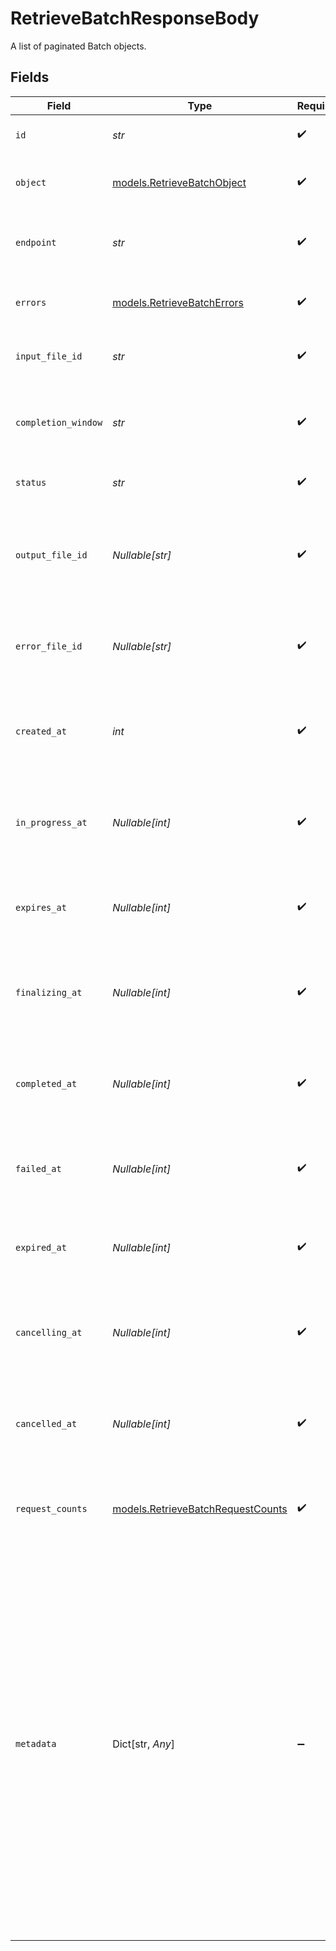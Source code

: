# RetrieveBatchResponseBody

A list of paginated Batch objects.


## Fields

| Field                                                                                                                                                                                                                                                                                                                                | Type                                                                                                                                                                                                                                                                                                                                 | Required                                                                                                                                                                                                                                                                                                                             | Description                                                                                                                                                                                                                                                                                                                          |
| ------------------------------------------------------------------------------------------------------------------------------------------------------------------------------------------------------------------------------------------------------------------------------------------------------------------------------------ | ------------------------------------------------------------------------------------------------------------------------------------------------------------------------------------------------------------------------------------------------------------------------------------------------------------------------------------ | ------------------------------------------------------------------------------------------------------------------------------------------------------------------------------------------------------------------------------------------------------------------------------------------------------------------------------------ | ------------------------------------------------------------------------------------------------------------------------------------------------------------------------------------------------------------------------------------------------------------------------------------------------------------------------------------ |
| `id`                                                                                                                                                                                                                                                                                                                                 | *str*                                                                                                                                                                                                                                                                                                                                | :heavy_check_mark:                                                                                                                                                                                                                                                                                                                   | The ID of the batch job.                                                                                                                                                                                                                                                                                                             |
| `object`                                                                                                                                                                                                                                                                                                                             | [models.RetrieveBatchObject](../models/retrievebatchobject.md)                                                                                                                                                                                                                                                                       | :heavy_check_mark:                                                                                                                                                                                                                                                                                                                   | The object type, which is always batch.                                                                                                                                                                                                                                                                                              |
| `endpoint`                                                                                                                                                                                                                                                                                                                           | *str*                                                                                                                                                                                                                                                                                                                                | :heavy_check_mark:                                                                                                                                                                                                                                                                                                                   | The OpenAI API endpoint used by the batch.                                                                                                                                                                                                                                                                                           |
| `errors`                                                                                                                                                                                                                                                                                                                             | [models.RetrieveBatchErrors](../models/retrievebatcherrors.md)                                                                                                                                                                                                                                                                       | :heavy_check_mark:                                                                                                                                                                                                                                                                                                                   | Errors associated with the batch.                                                                                                                                                                                                                                                                                                    |
| `input_file_id`                                                                                                                                                                                                                                                                                                                      | *str*                                                                                                                                                                                                                                                                                                                                | :heavy_check_mark:                                                                                                                                                                                                                                                                                                                   | The ID of the input file for the batch.                                                                                                                                                                                                                                                                                              |
| `completion_window`                                                                                                                                                                                                                                                                                                                  | *str*                                                                                                                                                                                                                                                                                                                                | :heavy_check_mark:                                                                                                                                                                                                                                                                                                                   | The time frame within which the batch should be processed.                                                                                                                                                                                                                                                                           |
| `status`                                                                                                                                                                                                                                                                                                                             | *str*                                                                                                                                                                                                                                                                                                                                | :heavy_check_mark:                                                                                                                                                                                                                                                                                                                   | The current status of the batch.                                                                                                                                                                                                                                                                                                     |
| `output_file_id`                                                                                                                                                                                                                                                                                                                     | *Nullable[str]*                                                                                                                                                                                                                                                                                                                      | :heavy_check_mark:                                                                                                                                                                                                                                                                                                                   | The ID of the file containing the outputs of successfully executed requests.                                                                                                                                                                                                                                                         |
| `error_file_id`                                                                                                                                                                                                                                                                                                                      | *Nullable[str]*                                                                                                                                                                                                                                                                                                                      | :heavy_check_mark:                                                                                                                                                                                                                                                                                                                   | The ID of the file containing the outputs of requests with errors.                                                                                                                                                                                                                                                                   |
| `created_at`                                                                                                                                                                                                                                                                                                                         | *int*                                                                                                                                                                                                                                                                                                                                | :heavy_check_mark:                                                                                                                                                                                                                                                                                                                   | The Unix timestamp (in seconds) for when the batch was created.                                                                                                                                                                                                                                                                      |
| `in_progress_at`                                                                                                                                                                                                                                                                                                                     | *Nullable[int]*                                                                                                                                                                                                                                                                                                                      | :heavy_check_mark:                                                                                                                                                                                                                                                                                                                   | The Unix timestamp (in seconds) for when the batch started processing.                                                                                                                                                                                                                                                               |
| `expires_at`                                                                                                                                                                                                                                                                                                                         | *Nullable[int]*                                                                                                                                                                                                                                                                                                                      | :heavy_check_mark:                                                                                                                                                                                                                                                                                                                   | The Unix timestamp (in seconds) for when the batch will expire.                                                                                                                                                                                                                                                                      |
| `finalizing_at`                                                                                                                                                                                                                                                                                                                      | *Nullable[int]*                                                                                                                                                                                                                                                                                                                      | :heavy_check_mark:                                                                                                                                                                                                                                                                                                                   | The Unix timestamp (in seconds) for when the batch started finalizing.                                                                                                                                                                                                                                                               |
| `completed_at`                                                                                                                                                                                                                                                                                                                       | *Nullable[int]*                                                                                                                                                                                                                                                                                                                      | :heavy_check_mark:                                                                                                                                                                                                                                                                                                                   | The Unix timestamp (in seconds) for when the batch was completed.                                                                                                                                                                                                                                                                    |
| `failed_at`                                                                                                                                                                                                                                                                                                                          | *Nullable[int]*                                                                                                                                                                                                                                                                                                                      | :heavy_check_mark:                                                                                                                                                                                                                                                                                                                   | The Unix timestamp (in seconds) for when the batch failed.                                                                                                                                                                                                                                                                           |
| `expired_at`                                                                                                                                                                                                                                                                                                                         | *Nullable[int]*                                                                                                                                                                                                                                                                                                                      | :heavy_check_mark:                                                                                                                                                                                                                                                                                                                   | The Unix timestamp (in seconds) for when the batch expired.                                                                                                                                                                                                                                                                          |
| `cancelling_at`                                                                                                                                                                                                                                                                                                                      | *Nullable[int]*                                                                                                                                                                                                                                                                                                                      | :heavy_check_mark:                                                                                                                                                                                                                                                                                                                   | The Unix timestamp (in seconds) for when the batch started cancelling.                                                                                                                                                                                                                                                               |
| `cancelled_at`                                                                                                                                                                                                                                                                                                                       | *Nullable[int]*                                                                                                                                                                                                                                                                                                                      | :heavy_check_mark:                                                                                                                                                                                                                                                                                                                   | The Unix timestamp (in seconds) for when the batch was cancelled.                                                                                                                                                                                                                                                                    |
| `request_counts`                                                                                                                                                                                                                                                                                                                     | [models.RetrieveBatchRequestCounts](../models/retrievebatchrequestcounts.md)                                                                                                                                                                                                                                                         | :heavy_check_mark:                                                                                                                                                                                                                                                                                                                   | The request counts for different statuses within the batch.                                                                                                                                                                                                                                                                          |
| `metadata`                                                                                                                                                                                                                                                                                                                           | Dict[str, *Any*]                                                                                                                                                                                                                                                                                                                     | :heavy_minus_sign:                                                                                                                                                                                                                                                                                                                   | Set of 16 key-value pairs that can be attached to an object. This can be useful for storing additional information about the object in a structured format, and querying for objects via API or the dashboard.<br/><br/>Keys are strings with a maximum length of 64 characters. Values are strings with a maximum length of 512 characters. |